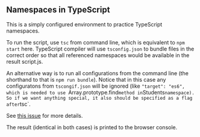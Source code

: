 ## Namespaces in TypeScript 

This is a simply configured environment to practice TypeScript namespaces.

To run the script, use `tsc` from command line, which is equivalent to `npm start`
here. TypeScript compiler will use `tsconfig.json` to bundle
files in the correct order so that all referenced namespaces would be available in the result script.js.

An alternative way is to run all configurations from the command line (the shorthand to that is `npm run bundle`). Notice that in this case any configuratons from `tscongif.json` will be ignored (like `"target": "es6", which is needed to use `Array.prototype.find` method in `Students` namespace). So if we want anything special, it also should be specified as a flag after `tsc`. 

See [this issue](https://github.com/Microsoft/TypeScript/issues/6591) for more details.

The result (identical in both cases) is printed to the browser console.